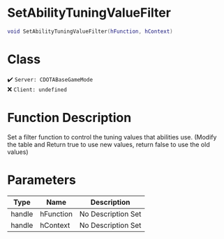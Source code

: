 # SetAbilityTuningValueFilter
```lua
void SetAbilityTuningValueFilter(hFunction, hContext)
```
# Class
✔️ `Server: CDOTABaseGameMode`  
❌ `Client: undefined`  

# Function Description
Set a filter function to control the tuning values that abilities use. (Modify the table and Return true to use new values, return false to use the old values)
# Parameters
Type|Name|Description
--|--|--
handle|hFunction|No Description Set
handle|hContext|No Description Set
